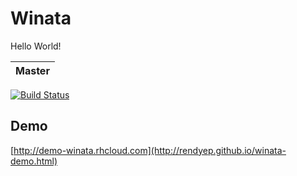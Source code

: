 Winata
=======

Hello World!

| Master |
|--------|
[![Build Status](https://travis-ci.org/rendyep/winata-demo.svg?branch=master)](https://travis-ci.org/rendyep/winata-demo)


Demo
----
[http://demo-winata.rhcloud.com](http://rendyep.github.io/winata-demo.html)